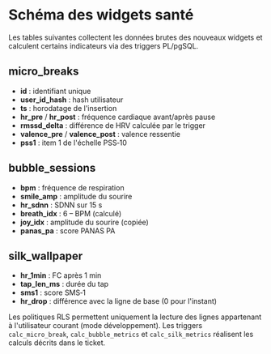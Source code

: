 # Schéma des widgets santé

Les tables suivantes collectent les données brutes des nouveaux widgets et calculent certains indicateurs via des triggers PL/pgSQL.

## micro_breaks
- **id** : identifiant unique
- **user_id_hash** : hash utilisateur
- **ts** : horodatage de l'insertion
- **hr_pre** / **hr_post** : fréquence cardiaque avant/après pause
- **rmssd_delta** : différence de HRV calculée par le trigger
- **valence_pre** / **valence_post** : valence ressentie
- **pss1** : item 1 de l'échelle PSS‑10

## bubble_sessions
- **bpm** : fréquence de respiration
- **smile_amp** : amplitude du sourire
- **hr_sdnn** : SDNN sur 15 s
- **breath_idx** : 6 – BPM (calculé)
- **joy_idx** : amplitude du sourire (copiée)
- **panas_pa** : score PANAS PA

## silk_wallpaper
- **hr_1min** : FC après 1 min
- **tap_len_ms** : durée du tap
- **sms1** : score SMS‑1
- **hr_drop** : différence avec la ligne de base (0 pour l'instant)

Les politiques RLS permettent uniquement la lecture des lignes appartenant à l'utilisateur courant (mode développement). Les triggers `calc_micro_break`, `calc_bubble_metrics` et `calc_silk_metrics` réalisent les calculs décrits dans le ticket.
